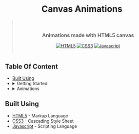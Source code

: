 <div align="center">
  <h1>Canvas Animations</h1>

> &nbsp;
>
> <h3>Animations made with HTML5 canvas</h3>
>  <div>
>   <a href="https://developer.mozilla.org/en-US/docs/Web/HTML"><img src="https://img.shields.io/badge/HTML5-E34F26?style=for-the-badge&logo=html5&logoColor=white" alt="HTML5" /></a>
>   <a href="https://developer.mozilla.org/en-US/docs/Web/CSS"><img src="https://img.shields.io/badge/CSS3-1572B6?style=for-the-badge&logo=css3&logoColor=white" alt="CSS3" /></a>
>   <a href="https://developer.mozilla.org/en-US/docs/Web/JavaScript"><img src="https://img.shields.io/badge/JavaScript-323330?style=for-the-badge&logo=javascript&logoColor=F7DF1E" alt="Javascript" /></a>
> </div>
> &nbsp;

</div>

## Table Of Content

- [Built Using](#built-using)
- <details>
    <summary>Getting Started</summary>
    <ul>
      <li><a href="https://github.com/imkaranks/canvas-animations/tree/main/01.%20Gravity#getting-started">Gravity</a></li>
      <li><a href="https://github.com/imkaranks/canvas-animations/tree/main/02.%20Collision_Detection#getting-started">Collision</a></li>
    </ul>
  </details>
- <details>
    <summary>Animations</summary>
    <ul>
      <li><a href="https://github.com/imkaranks/canvas-animations/tree/main/01.%20Gravity">Gravity</a></li>
      <li><a href="https://github.com/imkaranks/canvas-animations/tree/main/02.%20Collision_Detection">Collision</a></li>
    </ul>
  </details>

## Built Using

- [HTML5](https://developer.mozilla.org/en-US/docs/Web/HTML) - Markup Language
- [CSS3](https://developer.mozilla.org/en-US/docs/Web/CSS) - Cascading Style Sheet
- [Javascript](https://developer.mozilla.org/en-US/docs/Web/JavaScript) - Scripting Language
